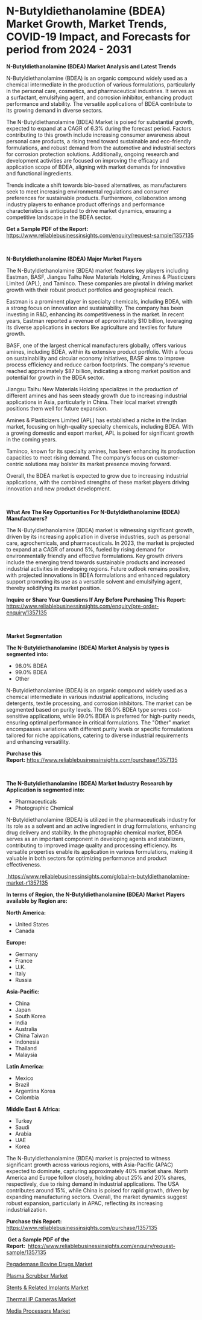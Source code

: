 <p><h1>N-Butyldiethanolamine (BDEA) Market Growth, Market Trends, COVID-19 Impact, and Forecasts for period from 2024 - 2031</h1></p><p><strong>N-Butyldiethanolamine (BDEA) Market Analysis and Latest Trends</strong></p>
<p><p>N-Butyldiethanolamine (BDEA) is an organic compound widely used as a chemical intermediate in the production of various formulations, particularly in the personal care, cosmetics, and pharmaceutical industries. It serves as a surfactant, emulsifying agent, and corrosion inhibitor, enhancing product performance and stability. The versatile applications of BDEA contribute to its growing demand in diverse sectors.</p><p>The N-Butyldiethanolamine (BDEA) Market is poised for substantial growth, expected to expand at a CAGR of 6.3% during the forecast period. Factors contributing to this growth include increasing consumer awareness about personal care products, a rising trend toward sustainable and eco-friendly formulations, and robust demand from the automotive and industrial sectors for corrosion protection solutions. Additionally, ongoing research and development activities are focused on improving the efficacy and application scope of BDEA, aligning with market demands for innovative and functional ingredients.</p><p>Trends indicate a shift towards bio-based alternatives, as manufacturers seek to meet increasing environmental regulations and consumer preferences for sustainable products. Furthermore, collaboration among industry players to enhance product offerings and performance characteristics is anticipated to drive market dynamics, ensuring a competitive landscape in the BDEA sector.</p></p>
<p><strong>Get a Sample PDF of the Report:&nbsp;</strong> <a href="https://www.reliablebusinessinsights.com/enquiry/request-sample/1357135?utm_campaign=75&utm_medium=2&utm_source=Github&utm_content=ia&utm_term=18102024&utm_id=n-butyldiethanolamine-bdea">https://www.reliablebusinessinsights.com/enquiry/request-sample/1357135</a></p>
<p>&nbsp;</p>
<p><strong>N-Butyldiethanolamine (BDEA) Major Market Players</strong></p>
<p><p>The N-Butyldiethanolamine (BDEA) market features key players including Eastman, BASF, Jiangsu Taihu New Materials Holding, Amines & Plasticizers Limited (APL), and Taminco. These companies are pivotal in driving market growth with their robust product portfolios and geographical reach.</p><p>Eastman is a prominent player in specialty chemicals, including BDEA, with a strong focus on innovation and sustainability. The company has been investing in R&D, enhancing its competitiveness in the market. In recent years, Eastman reported a revenue of approximately $10 billion, leveraging its diverse applications in sectors like agriculture and textiles for future growth.</p><p>BASF, one of the largest chemical manufacturers globally, offers various amines, including BDEA, within its extensive product portfolio. With a focus on sustainability and circular economy initiatives, BASF aims to improve process efficiency and reduce carbon footprints. The company's revenue reached approximately $87 billion, indicating a strong market position and potential for growth in the BDEA sector.</p><p>Jiangsu Taihu New Materials Holding specializes in the production of different amines and has seen steady growth due to increasing industrial applications in Asia, particularly in China. Their local market strength positions them well for future expansion.</p><p>Amines & Plasticizers Limited (APL) has established a niche in the Indian market, focusing on high-quality specialty chemicals, including BDEA. With a growing domestic and export market, APL is poised for significant growth in the coming years.</p><p>Taminco, known for its specialty amines, has been enhancing its production capacities to meet rising demand. The company’s focus on customer-centric solutions may bolster its market presence moving forward.</p><p>Overall, the BDEA market is expected to grow due to increasing industrial applications, with the combined strengths of these market players driving innovation and new product development.</p></p>
<p>&nbsp;</p>
<p><strong>What Are The Key Opportunities For N-Butyldiethanolamine (BDEA) Manufacturers?</strong></p>
<p><p>The N-Butyldiethanolamine (BDEA) market is witnessing significant growth, driven by its increasing application in diverse industries, such as personal care, agrochemicals, and pharmaceuticals. In 2023, the market is projected to expand at a CAGR of around 5%, fueled by rising demand for environmentally friendly and effective formulations. Key growth drivers include the emerging trend towards sustainable products and increased industrial activities in developing regions. Future outlook remains positive, with projected innovations in BDEA formulations and enhanced regulatory support promoting its use as a versatile solvent and emulsifying agent, thereby solidifying its market position.</p></p>
<p><strong>Inquire or Share Your Questions If Any Before Purchasing This Report:</strong> <a href="https://www.reliablebusinessinsights.com/enquiry/pre-order-enquiry/1357135?utm_campaign=75&utm_medium=2&utm_source=Github&utm_content=ia&utm_term=18102024&utm_id=n-butyldiethanolamine-bdea">https://www.reliablebusinessinsights.com/enquiry/pre-order-enquiry/1357135</a></p>
<p>&nbsp;</p>
<p><strong>Market Segmentation</strong></p>
<p><strong>The N-Butyldiethanolamine (BDEA) Market Analysis by types is segmented into:</strong></p>
<p><ul><li>98.0% BDEA</li><li>99.0% BDEA</li><li>Other</li></ul></p>
<p><p>N-Butyldiethanolamine (BDEA) is an organic compound widely used as a chemical intermediate in various industrial applications, including detergents, textile processing, and corrosion inhibitors. The market can be segmented based on purity levels. The 98.0% BDEA type serves cost-sensitive applications, while 99.0% BDEA is preferred for high-purity needs, ensuring optimal performance in critical formulations. The "Other" market encompasses variations with different purity levels or specific formulations tailored for niche applications, catering to diverse industrial requirements and enhancing versatility.</p></p>
<p><strong>Purchase this Report:&nbsp;</strong><a href="https://www.reliablebusinessinsights.com/purchase/1357135?utm_campaign=75&utm_medium=2&utm_source=Github&utm_content=ia&utm_term=18102024&utm_id=n-butyldiethanolamine-bdea">https://www.reliablebusinessinsights.com/purchase/1357135</a></p>
<p>&nbsp;</p>
<p><strong>The N-Butyldiethanolamine (BDEA) Market Industry Research by Application is segmented into:</strong></p>
<p><ul><li>Pharmaceuticals</li><li>Photographic Chemical</li></ul></p>
<p><p>N-Butyldiethanolamine (BDEA) is utilized in the pharmaceuticals industry for its role as a solvent and an active ingredient in drug formulations, enhancing drug delivery and stability. In the photographic chemical market, BDEA serves as an important component in developing agents and stabilizers, contributing to improved image quality and processing efficiency. Its versatile properties enable its application in various formulations, making it valuable in both sectors for optimizing performance and product effectiveness.</p></p>
<p><a href="https://www.reliablebusinessinsights.com/global-n-butyldiethanolamine-market-r1357135?utm_campaign=75&utm_medium=2&utm_source=Github&utm_content=ia&utm_term=18102024&utm_id=n-butyldiethanolamine-bdea">&nbsp;https://www.reliablebusinessinsights.com/global-n-butyldiethanolamine-market-r1357135</a></p>
<p><strong>In terms of Region, the N-Butyldiethanolamine (BDEA) Market Players available by Region are:</strong></p>
<p>
    <p> <strong> North America: </strong>
        <ul>
            <li>United States</li>
            <li>Canada</li>
        </ul>
        </p> 
    <p> <strong> Europe: </strong>
        <ul>
            <li>Germany</li>
            <li>France</li>
            <li>U.K.</li>
            <li>Italy</li>
            <li>Russia</li>
        </ul>
        </p> 
    <p> <strong> Asia-Pacific: </strong>
        <ul>
            <li>China</li>
            <li>Japan</li>
            <li>South Korea</li>
            <li>India</li>
            <li>Australia</li>
            <li>China Taiwan</li>
            <li>Indonesia</li>
            <li>Thailand</li>
            <li>Malaysia</li>
        </ul>
        </p> 
    <p> <strong> Latin America: </strong>
        <ul>
            <li>Mexico</li>
            <li>Brazil</li>
            <li>Argentina Korea</li>
            <li>Colombia</li>
        </ul>
        </p> 
    <p> <strong> Middle East & Africa: </strong>
        <ul>
            <li>Turkey</li>
            <li>Saudi</li>
            <li>Arabia</li>
            <li>UAE</li>
            <li>Korea</li>
        </ul>
    </p>
    </p>
<p><p>The N-Butyldiethanolamine (BDEA) market is projected to witness significant growth across various regions, with Asia-Pacific (APAC) expected to dominate, capturing approximately 40% market share. North America and Europe follow closely, holding about 25% and 20% shares, respectively, due to rising demand in industrial applications. The USA contributes around 15%, while China is poised for rapid growth, driven by expanding manufacturing sectors. Overall, the market dynamics suggest robust expansion, particularly in APAC, reflecting its increasing industrialization.</p></p>
<p><strong>Purchase this Report: </strong><a href="https://www.reliablebusinessinsights.com/purchase/1357135?utm_campaign=75&utm_medium=2&utm_source=Github&utm_content=ia&utm_term=18102024&utm_id=n-butyldiethanolamine-bdea">https://www.reliablebusinessinsights.com/purchase/1357135</a></p>
<p>&nbsp;<strong>Get a Sample PDF of the Report:&nbsp;&nbsp;</strong><a href="https://www.reliablebusinessinsights.com/enquiry/request-sample/1357135?utm_campaign=75&utm_medium=2&utm_source=Github&utm_content=ia&utm_term=18102024&utm_id=n-butyldiethanolamine-bdea">https://www.reliablebusinessinsights.com/enquiry/request-sample/1357135</a></p>
<p><strong></strong></p>
<p><p><a href="https://github.com/erskinemm93/Market-Research-Report-List-1/blob/main/pegademase-bovine-drugs-market.md?utm_campaign=75&utm_medium=2&utm_source=Github&utm_content=ia&utm_term=18102024&utm_id=n-butyldiethanolamine-bdea">Pegademase Bovine Drugs Market</a></p><p><a href="https://www.linkedin.com/pulse/global-plasma-scrubber-market-exploring-share-trends-future-pfcve?utm_campaign=75&utm_medium=2&utm_source=Github&utm_content=ia&utm_term=18102024&utm_id=n-butyldiethanolamine-bdea">Plasma Scrubber Market</a></p><p><a href="https://github.com/pespeyervi/Market-Research-Report-List-1/blob/main/stents-related-implants-market.md?utm_campaign=75&utm_medium=2&utm_source=Github&utm_content=ia&utm_term=18102024&utm_id=n-butyldiethanolamine-bdea">Stents & Related Implants Market</a></p><p><a href="https://issuu.com/reportprime-2/docs/thermal-ip-cameras-market-size-2030_a2637fbf10dc3a?utm_campaign=75&utm_medium=2&utm_source=Github&utm_content=ia&utm_term=18102024&utm_id=n-butyldiethanolamine-bdea">Thermal IP Cameras Market</a></p><p><a href="https://issuu.com/reportprime-2/docs/media-processors-market-size-2030.p_5d63f7b5c6f871?utm_campaign=75&utm_medium=2&utm_source=Github&utm_content=ia&utm_term=18102024&utm_id=n-butyldiethanolamine-bdea">Media Processors Market</a></p></p>